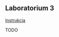 ## Laboratorium 3

[Instrukcja](https://github.com/pmaczuga/mowinit/blob/master/lab3/Instrukcja.pdf)

TODO
